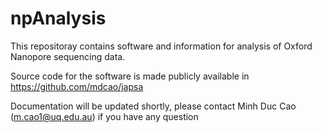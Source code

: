 # npAnalysis
This repositoray contains software and information for analysis of Oxford Nanopore sequencing data. 

Source code for the software is made publicly available in https://github.com/mdcao/japsa

Documentation will be updated shortly, please contact Minh Duc Cao (m.cao1@uq.edu.au) if you have any question

